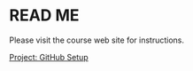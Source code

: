 # READ ME

Please visit the course web site for instructions.

[Project: GitHub Setup](https://umiami-web-design.github.io/work/github-setup.html)
